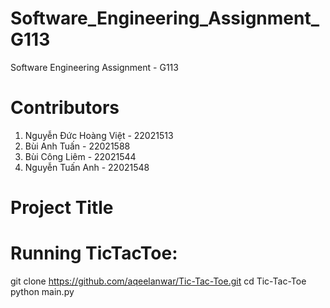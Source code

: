 # Software_Engineering_Assignment_G113
Software Engineering Assignment - G113
# Contributors
1. Nguyễn Đức Hoàng Việt - 22021513
2. Bùi Anh Tuấn - 22021588
3. Bùi Công Liêm - 22021544
4. Nguyễn Tuấn Anh - 22021548
# Project Title

# Running TicTacToe:
git clone https://github.com/aqeelanwar/Tic-Tac-Toe.git
cd Tic-Tac-Toe
python main.py
